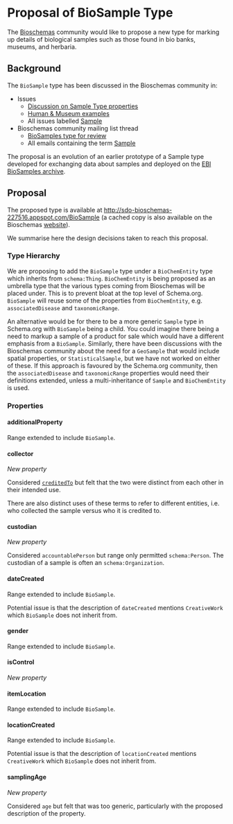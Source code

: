 # Proposal of BioSample Type

The [Bioschemas](https://bioschemas.org) community would like to propose a new type for marking up details of biological samples such as those found in bio banks, museums, and herbaria.

## Background

The `BioSample` type has been discussed in the Bioschemas community in:

- Issues
  - [Discussion on Sample Type properties](https://github.com/BioSchemas/specifications/issues/306)
  - [Human & Museum examples](https://github.com/BioSchemas/specifications/issues/299)
  - All issues labelled [Sample](https://github.com/BioSchemas/specifications/issues?utf8=✓&q=label:"type:+Sample")
- Bioschemas community mailing list thread
  - [BioSamples type for review](https://lists.w3.org/Archives/Public/public-bioschemas/2019May/0007.html)
  - All emails containing the term [Sample](https://www.w3.org/Search/Mail/Public/advanced_search?keywords=&hdr-1-name=subject&hdr-1-query=sample&hdr-2-name=from&hdr-2-query=&hdr-3-name=message-id&hdr-3-query=&period_month=&period_year=&index-grp=Public__FULL&index-type=t&type-index=public-bioschemas&resultsperpage=20&sortby=date-asc)

The proposal is an evolution of an earlier prototype of a Sample type developed for exchanging data about samples and deployed on the [EBI BioSamples archive](https://www.ebi.ac.uk/biosamples/). 

## Proposal

The proposed type is available at http://sdo-bioschemas-227516.appspot.com/BioSample (a cached copy is also available on the Bioschemas [website](https://bioschemas.org/types/BioSample/)).

We summarise here the design decisions taken to reach this proposal.

### Type Hierarchy

We are proposing to add the `BioSample` type under a `BioChemEntity` type which inherits from `schema:Thing`. `BioChemEntity` is being proposed as an umbrella type that the various types coming from Bioschemas will be placed under. This is to prevent bloat at the top level of Schema.org. `BioSample` will reuse some of the properties from `BioChemEntity`, e.g. `associatedDisease` and `taxonomicRange`.

An alternative would be for there to be a more generic `Sample` type in Schema.org with `BioSample` being a child. You could imagine there being a need to markup a sample of a product for sale which would have a different emphasis from a `BioSample`. Similarly, there have been discussions with the Bioschemas community about the need for a `GeoSample` that would include spatial properties, or `StatisticalSample`, but we have not worked on either of these. If this approach is favoured by the Schema.org community, then the `associatedDisease` and `taxonomicRange` properties would need their definitions extended, unless a multi-inheritance of `Sample` and `BioChemEntity` is used.

### Properties

#### additionalProperty

Range extended to include `BioSample`.

#### collector

*New property*

Considered [`creditedTo`](https://schema.org/creditedTo) but felt that the two were distinct from each other in their intended use. 

There are also distinct uses of these terms to refer to different entities, i.e. who collected the sample versus who it is credited to.

#### custodian

*New property*

Considered `accountablePerson` but range only permitted `schema:Person`. The custodian of a sample is often an `schema:Organization`.

#### dateCreated

Range extended to include `BioSample`.

Potential issue is that the description of `dateCreated` mentions `CreativeWork` which `BioSample` does not inherit from.

#### gender

Range extended to include `BioSample`.

#### isControl

*New property*

#### itemLocation

Range extended to include `BioSample`.

#### locationCreated

Range extended to include `BioSample`.

Potential issue is that the description of `locationCreated` mentions `CreativeWork` which `BioSample` does not inherit from.

#### samplingAge

*New property* 

Considered `age` but felt that was too generic, particularly with the proposed description of the property.

#### 



